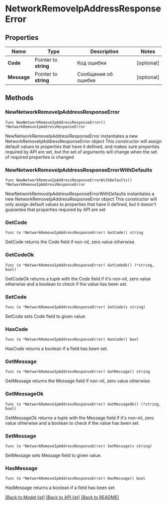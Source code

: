 # NetworkRemoveIpAddressResponseError

## Properties

Name | Type | Description | Notes
------------ | ------------- | ------------- | -------------
**Code** | Pointer to **string** | Код ошибки | [optional] 
**Message** | Pointer to **string** | Сообщение об ошибке | [optional] 

## Methods

### NewNetworkRemoveIpAddressResponseError

`func NewNetworkRemoveIpAddressResponseError() *NetworkRemoveIpAddressResponseError`

NewNetworkRemoveIpAddressResponseError instantiates a new NetworkRemoveIpAddressResponseError object
This constructor will assign default values to properties that have it defined,
and makes sure properties required by API are set, but the set of arguments
will change when the set of required properties is changed

### NewNetworkRemoveIpAddressResponseErrorWithDefaults

`func NewNetworkRemoveIpAddressResponseErrorWithDefaults() *NetworkRemoveIpAddressResponseError`

NewNetworkRemoveIpAddressResponseErrorWithDefaults instantiates a new NetworkRemoveIpAddressResponseError object
This constructor will only assign default values to properties that have it defined,
but it doesn't guarantee that properties required by API are set

### GetCode

`func (o *NetworkRemoveIpAddressResponseError) GetCode() string`

GetCode returns the Code field if non-nil, zero value otherwise.

### GetCodeOk

`func (o *NetworkRemoveIpAddressResponseError) GetCodeOk() (*string, bool)`

GetCodeOk returns a tuple with the Code field if it's non-nil, zero value otherwise
and a boolean to check if the value has been set.

### SetCode

`func (o *NetworkRemoveIpAddressResponseError) SetCode(v string)`

SetCode sets Code field to given value.

### HasCode

`func (o *NetworkRemoveIpAddressResponseError) HasCode() bool`

HasCode returns a boolean if a field has been set.

### GetMessage

`func (o *NetworkRemoveIpAddressResponseError) GetMessage() string`

GetMessage returns the Message field if non-nil, zero value otherwise.

### GetMessageOk

`func (o *NetworkRemoveIpAddressResponseError) GetMessageOk() (*string, bool)`

GetMessageOk returns a tuple with the Message field if it's non-nil, zero value otherwise
and a boolean to check if the value has been set.

### SetMessage

`func (o *NetworkRemoveIpAddressResponseError) SetMessage(v string)`

SetMessage sets Message field to given value.

### HasMessage

`func (o *NetworkRemoveIpAddressResponseError) HasMessage() bool`

HasMessage returns a boolean if a field has been set.


[[Back to Model list]](../README.md#documentation-for-models) [[Back to API list]](../README.md#documentation-for-api-endpoints) [[Back to README]](../README.md)


